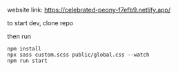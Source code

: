 website link: https://celebrated-peony-f7efb9.netlify.app/

to start dev, clone repo

then run
```
npm install
npx sass custom.scss public/global.css --watch
npm run start
```
